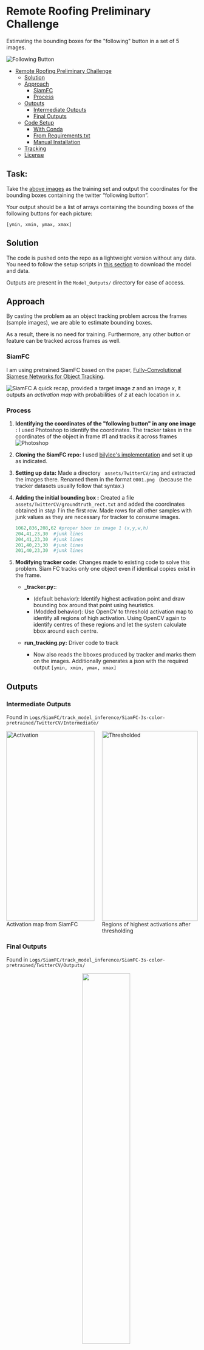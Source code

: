 # Remote Roofing Preliminary Challenge
Estimating the bounding boxes for the "following" button in a set of 5 images.

![Following Button](follow_button.png) 



- [Remote Roofing Preliminary Challenge](#remote-roofing-preliminary-challenge)
  - [Solution](#solution)
  - [Approach](#approach)
    - [SiamFC](#siamfc)
    - [Process](#process)
  - [Outputs](#outputs)
    - [Intermediate Outputs](#intermediate-outputs)
    - [Final Outputs](#final-outputs)
  - [Code Setup](#code-setup)
      - [With Conda](#with-conda)
      - [From Requirements.txt](#from-requirementstxt)
      - [Manual Installation](#manual-installation)
  - [Tracking](#tracking)
  - [License](#license)

## Task: <!-- omit in toc --> 

Take the [above images](https://www.dropbox.com/sh/qvf4ndku92ap725/AAAK53j-IxCawrtBPETCkT1-a?dl=0) as the training set and output the coordinates for the bounding boxes containing the twitter “following button”.

Your output should be a list of arrays containing the bounding boxes of the following buttons for each picture:
```
[ymin, xmin, ymax, xmax]
```
## Solution
The code is pushed onto the repo as a lightweight version without any data. You need to follow the setup scripts in [this section](#tracking) to download the model and data.

Outputs are present in the `Model_Outputs/` directory for ease of access.
## Approach
By casting the problem as an object tracking problem across the frames (sample images), we are able to estimate bounding boxes.

As a result, there is no need for training. Furthermore, any other button or feature can be tracked across frames as well.

### SiamFC
I am using pretrained SiamFC based on the paper, [Fully-Convolutional Siamese Networks for Object Tracking](https://arxiv.org/abs/1606.09549).

![SiamFC](https://www.robots.ox.ac.uk/~luca/stuff/siamesefc_conv-explicit.jpg)
A quick recap, provided a target image $z$ and an image $x$, it outputs an *activation map* with probabilities of $z$ at each location in $x$.

### Process

1. **Identifying the coordinates of the "following button" in any one image :** I used Photoshop to identify the coordinates. The tracker takes in the coordinates of the object in frame #1 and tracks it across frames 
  ![Photoshop](PS.png) 

2. **Cloning the SiamFC repo:** I used [bilylee's implementation](https://github.com/bilylee/SiamFC-TensorFlow) and set it up as indicated.
3. **Setting up data:** Made a directory ``` assets/TwitterCV/img``` and extracted the images there. Renamed them in the format `0001.png ` (because the tracker datasets usually follow that syntax.)
4. **Adding the initial bounding box :** Created a file `assets/TwitterCV/groundtruth_rect.txt` and added the coordinates obtained in *step 1* in the first row. Made rows for all other samples with junk values as they are necessary  for tracker to consume images. 
   ```python
   1062,836,208,62 #proper bbox in image 1 (x,y,w,h)
   204,41,23,30  #junk lines
   204,41,23,30  #junk lines
   201,40,23,30  #junk lines
   201,40,23,30  #junk lines
   ```
5. **Modifying tracker code:** Changes made to existing code to solve this problem. Siam FC tracks only one object even if identical copies exist in the frame.
    - **_tracker.py:**: 
       - (default behavior): Identify highest activation point and draw bounding box around that point using heuristics.
       - (Modded behavior): Use OpenCV to threshold activation map to identify all regions of high activation. Using OpenCV again to identify centres of these regions and let the system calculate bbox around each centre.
  
    - **run_tracking.py:** Driver code to track
      - Now also reads the bboxes produced by tracker and marks them on the images. Additionally generates a json with the required output `[ymin, xmin, ymax, xmax]`

## Outputs

### Intermediate Outputs
Found in `Logs/SiamFC/track_model_inference/SiamFC-3s-color-pretrained/TwitterCV/Intermediate/`
<div style=" display: flex; ">
<div style="flex: 1; margin-right: 20px; width: 50%;">
<img src="resp.png" alt="Activation"
	title="Output of tracker" width="100%" height="500" />
  Activation map from SiamFC
</div>
 <div style="width: 50%; ">
<img src="thresh.png" alt="Thresholded"
	title="Thresholded Activations" width="100%" height="500" />
  Regions of highest activations after thresholding
</div>
</div>

### Final Outputs

Found in `Logs/SiamFC/track_model_inference/SiamFC-3s-color-pretrained/TwitterCV/Outputs/`

<div>
<img style ="margin-left: 200px;" src="out.png" width="50%" height ="50%">
</div>

The `output.json` in the same folder contains the output bounding boxes.





## Code Setup
The code runs on python 3.6+ .Main requirements can be installed by:

#### With Conda
```bash
cd Remote-Roofing/
conda env create --file environment.yaml
```
#### From Requirements.txt
```bash
cd Remote-Roofing/
pip install -r requirements.txt
```

If `pip` defaults to Python 2.x
```bash
cd Remote-Roofing/
pip3 install -r requirements.txt
```


#### Manual Installation
```bash
# (OPTIONAL) 0. It is highly recommended to create a virtualenv or conda environment
# For example, 
#       conda create -n tensorflow1.4 python=2.7
#       source activate tensorflow1.4

# 1. Install TensorFlow 1.4.0 
# Version 1.4.0 is required for training since we use tf.data API
# You can use TensorFlow > 1.0 for tracking though.
# Note the tracking performance slightly varies in different versions.
# pip install tensorflow    # For CPU
pip install tensorflow-gpu  # For GPU

# 2. Install scipy for loading mat files
pip install scipy

# 3. Install sacred for experiments logging
pip install sacred==0.7.5

# 4. Install matplotlib for visualizing tracking results
pip install matplotlib

# 5. Install opencv for preprocessing training examples
pip install opencv-python

# 6. Install pillow for some image-related operations
pip install pillow

# (OPTIONAL) 7. Install nvidia-ml-py for automatically selecting GPU
pip install nvidia-ml-py
```

## Tracking
```bash
# 1. Clone this repository to your disk
git clone https://github.com/Laxmaan/Remote-Roofing.git

# 2. Change working directory
cd Remote-Roofing/

# 3. Download pretrained models and one test sequence 
python scripts/download_assets.py

# 4. Convert pretrained MatConvNet model into TensorFlow format.
# Note we use SiamFC-3s-color-pretrained as one example. You
# Can also use SiamFC-3s-gray-pretrained. 
python experiments/SiamFC-3s-color-pretrained.py

# 5. Run tracking on the test sequence with the converted model
python scripts/run_tracking.py

```


## License
SiamFC-TensorFlow is released under the MIT License (refer to the LICENSE file for details).
